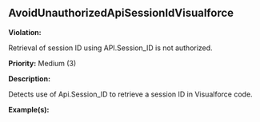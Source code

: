AvoidUnauthorizedApiSessionIdVisualforce[](#avoidunauthorizedapisessionidvisualforce)
------------------------------------------------------------------------------------------------------------------------------------------------------

**Violation:**

   Retrieval of session ID using API.Session_ID is not authorized.


**Priority:** Medium (3)

**Description:**

   Detects use of Api.Session_ID to retrieve a session ID in Visualforce code.

**Example(s):**

   

